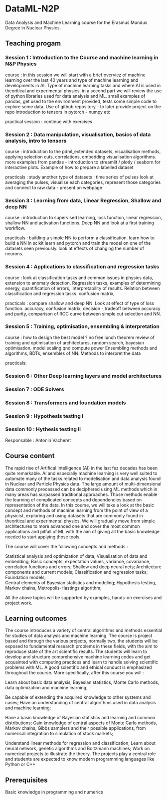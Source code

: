 # DataML-N2P
Data Analysis and Machine Learning course for the Erasmus Mundus Degree in Nuclear Physics.

## Teaching progam 

### Session 1 : Introduction to the Course and machine learning in N&P Physics

course :
in this session we will start with a brief overviez of machine learning over the last 40 years and type of machine learning and developments in AI. Type of machine learning tasks and where AI is used in theoritical and experimental physics. 
in a second part we will review the use of python libraries used for data analysis and ML. small examples of pandas, get used to the environment provided, tests some simple code to explore some data. Use of github repository - to later provide project on the repo
introduction to tensors in pytorch - numpy etc

practical session : 
continue with exercises  

### Session 2 : Data manipulation, visualisation, basics of data analysis, intro to tensors 
course : introduction to the pdml_extended datasets, visualisation methods, applying selection cuts, correlations, embedding visualisation algorithms. more examples from pandas - introduction to streamlit / plotly / seaborn for interactive plots. Example of how to prepare a labelled dataset

practicals :
study another type of datasets : time series of pulses 
look at averaging the pulses, visualise each categories, represent those categories and connect to raw data - present on webpage

### Session 3 : Learning from data, Linear Regression, Shallow and deep NN  
course : introduction to supervised learning, loss function, linear regression, shallow NN and activation functions. Deep NN and look at a first training workflow. 

practicals : building a simple NN to perform a classification. learn how to build a NN in scikit learn and pytorch and train the model on one of the datasets seen previously. 
look at effects of changing the number of neurons.

### Session 4 : Applications to classification and regression tasks  

course : look at classification tasks and common issues in physics data, extension to anomaly detection. Regression tasks, examples of determining energy, quantification of errors, interpretability of results. Relation between classification and regression tasks. confusion matrix, 

practicals : compare shallow and deep NN. Look at effect of type of loss function. accuracy, confusion matrix, decision - tradeoff between accuracy and purity, comparison of ROC curve between simple cut selection and NN. 

### Session 5 : Training, optimisation, ensembling & interpretation 
course : how to design the best model ? no free lunch theorem review of training and optimisation of architectures. random search, bayesian optimisation. model scaling qnd compute power 
Ensembling methods and algorithms, BDTs, ensembles of NN. Methods to interpret the data  

practicals:

### Session 6 : Other Deep learning layers and model architectures

### Session 7 : ODE Solvers

### Session 8 : Transformers and foundation models

### Session 9 : Hypothesis testing I

### Session 10 : Hythesis testing II




Responsable : Antonin Vacheret

## Course content 

The rapid rise of Artifical Intelligence (AI) in the last fez decades has been quite remarkable. AI and especially machine learning is very well suited to automate many of the tasks related to modelisation and data analysis found in Nuclear and Particle Physics data. The large amount of multi-dimensional data commonly processed can be deciphered using ML methods which in many areas has surpassed traditional approaches. Those methods enable the learning of complicated concepts and dependencies based on representation of the data.
In this course, we will take a look at the basic concept and methods of machine learning from the point of view of a physicist, exploring and using datasets that are commonly found in theoritical and experimental physics. We will gradually move from simple architectures to more advanced one and cover the most common applications and pitfall of ML with the aim of giving all the basic knowledge needed to start applying those tools.  

The course will cover the following concepts and methods :

Statistical analysis and optimization of data; 
Visualisation of data and embedding;
Basic concepts, expectation values, variance, covariance, correlation functions and errors; 
Shallow and deep neural nets; 
Architecture components and current models;
Classification and regression tasks; Foundation models;  
Central elements of Bayesian statistics and modeling;
Hypothesis testing, Markov chains, Metropolis-Hastings algorithm;

All the above topics will be supported by examples, hands-on exercises and project work.


## Learning outcomes

The course introduces a variety of central algorithms and methods essential for studies of data analysis and machine learning. The course is project based and through the various projects, normally two, the students will be exposed to fundamental research problems in these fields, with the aim to reproduce state of the art scientific results. The students will learn to develop and structure comprehensive machine learning codes and get acquainted with computing practices and learn to handle solving scientific problems with ML. A good scientific and ethical conduct is emphasized throughout the course. More specifically, after this course you will :

Learn about basic data analysis, Bayesian statistics, Monte Carlo methods, data optimization and machine learning;

Be capable of extending the acquired knowledge to other systems and cases;
Have an understanding of central algorithms used in data analysis and machine learning;

Have a basic knowledge of Bayesian statistics and learning and common distributions;
Gain knowledge of central aspects of Monte Carlo methods, Markov chains, Gibbs samplers and their possible applications, from numerical integration to simulation of stock markets;

Understand linear methods for regression and classification;
Learn about neural network, genetic algorithms and Boltzmann machines;
Work on numerical projects to illustrate the theory. The projects play a central role and students are expected to know modern programming languages like Python or C++

## Prerequisites

Basic knowledge in programming and numerics



















